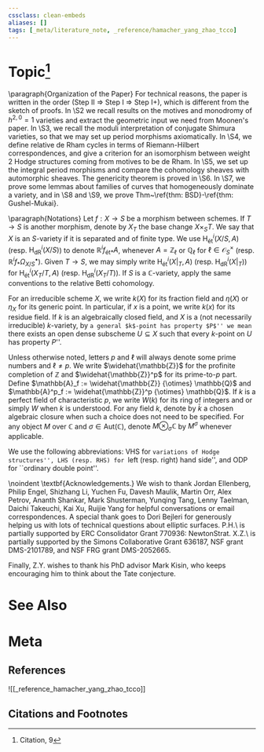 ```yaml
---
cssclass: clean-embeds
aliases: []
tags: [_meta/literature_note, _reference/hamacher_yang_zhao_tcco]
---
```

# Topic[^1]


\paragraph{Organization of the Paper} For technical reasons, the paper is written in the order (Step II $\Rightarrow$ Step I $\Rightarrow$ Step I+), which is different from the sketch of proofs. In \S2 we recall results on the motives and monodromy of $h^{2, 0} = 1$ varieties and extract the geometric input we need from Moonen's paper. In \S3, we recall the moduli interpretation of conjugate Shimura varieties, so that we may set up period morphisms axiomatically. In \S4, we define relative de Rham cycles in terms of Riemann-Hilbert correspondences, and give a criterion for an isomorphism between weight $2$ Hodge structures coming from motives to be de Rham. In \S5, we set up the integral period morphisms and compare the cohomology sheaves with automorphic sheaves. The genericity theorem is proved in \S6. In \S7, we prove some lemmas about families of curves that homogeneously dominate a variety, and in \S8 and \S9, we prove Thm~\ref{thm: BSD}-\ref{thm: Gushel-Mukai}. 

\paragraph{Notations} Let $f : X \to S$ be a morphism between schemes. If $T \to S$ is another morphism, denote by $X_T$ the base change $X \times_S T$.  We say that $X$ is an $S$-variety if it is separated and of finite type. We use $\mathrm{H}^i_\mathrm{{\acute{e}}t}(X/S, A)$ (resp. $\mathrm{H}^i_\mathrm{dR}(X/S)$) to denote $\mathbb{R}^i f_{\mathrm{{\acute{e}}t}*} A$, whenever $A = \mathbb{Z}_\ell$ or $\mathbb{Q}_\ell$ for $\ell \in \mathcal{O}_S^\times$ (resp. $\mathbb{R}^i f_* \Omega^\bullet_{X/S}$). Given $T \to S$, we may simply write $\mathrm{H}^i_\mathrm{{\acute{e}}t}(X|_T, A)$ (resp. $\mathrm{H}^i_\mathrm{dR}(X|_T)$) for $\mathrm{H}^i_\mathrm{{\acute{e}}t}(X_T/T, A)$ (resp. $\mathrm{H}^i_\mathrm{dR}(X_T/T)$). If $S$ is a $\mathbb{C}$-variety, apply the same conventions to the relative Betti cohomology.  

For an irreducible scheme $X$, we write $k(X)$ for its fraction field and $\eta(X)$ or $\eta_X$ for its generic point. In particular, if $x$ is a point, we write $k(x)$ for its residue field. If $k$ is an algebraically closed field, and $X$ is a (not necessarily irreducible) $k$-variety, by ``a general $k$-point has property $P$'' we mean ``there exists an open dense subscheme $U \subseteq X$ such that every $k$-point on $U$ has property $P$''.

Unless otherwise noted, letters $p$ and $\ell$ will always denote some prime numbers and $\ell \neq p$. We write $\widehat{\mathbb{Z}}$ for the profinite completion of $\mathbb{Z}$ and $\widehat{\mathbb{Z}}^p$ for its prime-to-$p$ part. Define $\mathbb{A}_f := \widehat{\mathbb{Z}} {\otimes} \mathbb{Q}$ and $\mathbb{A}^p_f := \widehat{\mathbb{Z}}^p {\otimes} \mathbb{Q}$. If $k$ is a perfect field of characteristic $p$, we write $W(k)$ for its ring of integers and or simply $W$ when $k$ is understood. For any field $k$, denote by $\bar{k}$ a chosen algebraic closure when such a choice does not need to be specified. For any object $M$ over $\mathbb{C}$ and $\sigma \in \mathrm{Aut}(\mathbb{C})$, denote $M {\otimes}_\sigma \mathbb{C}$ by $M^\sigma$ whenever applicable. 

We use the following abbreviations: VHS for ``variations of Hodge structures'', LHS (resp. RHS) for ``left (resp. right) hand side'', and ODP for ``ordinary double point''. 

\noindent \textbf{Acknowledgements.}
We wish to thank Jordan Ellenberg, Philip Engel, Shizhang Li, Yuchen Fu, Davesh Maulik, Martin Orr, Alex Petrov, Ananth Shankar, Mark Shusterman, Yunqing Tang, Lenny Taelman, Daichi Takeuchi, Kai Xu, Ruijie Yang for helpful conversations or email correspondences. A special thank goes to Dori Bejleri for generously helping us with lots of technical questions about elliptic surfaces. P.H.\ is partially supported by ERC Consolidator Grant 770936: NewtonStrat. X.Z.\ is partially supported by the Simons Collaborative Grant 636187, NSF grant DMS-2101789, and NSF FRG grant DMS-2052665.

Finally, Z.Y. wishes to thank his PhD advisor Mark Kisin, who keeps encouraging him to think about the Tate conjecture. 



# See Also

# Meta
## References
![[_reference_hamacher_yang_zhao_tcco]]


## Citations and Footnotes
[^1]: Citation, 9